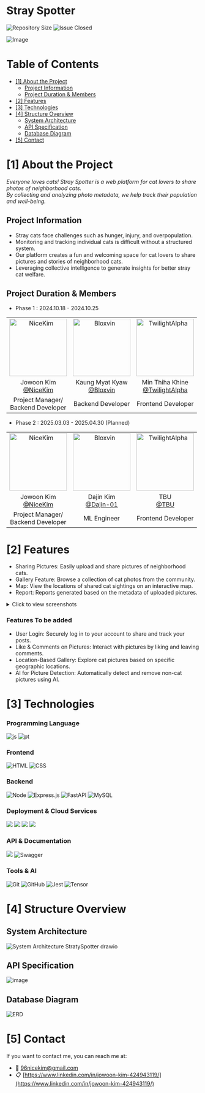 # Stray Spotter

<!--Badges-->
![Repository Size][repository-size-shield] ![Issue Closed][issue-closed-shield]

<!--Project Title Image-->
![Image](https://github.com/user-attachments/assets/739db5df-15ee-4d88-97e7-3a39719f776c)

<!--Project Buttons-->
<!-- [![View Demo][view-demo-shield]][view-demo-url] [![Report bug][report-bug-shield]][report-bug-url] [![Request feature][request-feature-shield]][request-feature-url] -->

<!--Table of Contents-->
# Table of Contents
- [[1] About the Project](#1-about-the-project)
  - [Project Information](#project-information)
  - [Project Duration & Members](#project-duration--members)
- [[2] Features](#2-features)
- [[3] Technologies](#3-technologies)
- [[4] Structure Overview](#4-structure-overview)
  - [System Architecture](#system-architecture)
  - [API Specification](#api-specification)
  - [Database Diagram](#database-diagram)
- [[5] Contact](#5-contact)


# [1] About the Project
*Everyone loves cats! Stray Spotter is a web platform for cat lovers to share photos of neighborhood cats. <br> By collecting and analyzing photo metadata, we help track their population and well-being.*

## Project Information
- Stray cats face challenges such as hunger, injury, and overpopulation.
- Monitoring and tracking individual cats is difficult without a structured system.
- Our platform creates a fun and welcoming space for cat lovers to share pictures and stories of neighborhood cats.
- Leveraging collective intelligence to generate insights for better stray cat welfare.

## Project Duration & Members
- Phase 1 : 2024.10.18 - 2024.10.25
<table>
  <tbody>
    <tr>
      <td align="center"><img src="https://github.com/NiceKim.png" width="150px;" alt="NiceKim"/></td>
      <td align="center"><img src="https://github.com/Bloxvin.png" width="150px;" alt="Bloxvin"/></td>
      <td align="center"><img src="https://github.com/TwilightAlpha.png" width="150px;" alt="TwilightAlpha"/></td>
    </tr>
      <tr>
      <td align="center">Jowoon Kim <br> <a href="https://github.com/NiceKim">@NiceKim</a></td>
      <td align="center">Kaung Myat Kyaw <br> <a href="https://github.com/Bloxvin">@Bloxvin</a></td>
      <td align="center">Min Thiha Khine <br> <a href="https://github.com/TwilightAlpha">@TwilightAlpha </a></td>
     </tr>
      <tr>
      <td align="center">Project Manager/<br> Backend Developer</td>
      <td align="center">Backend Developer</td>
      <td align="center">Frontend Developer</td>
     </tr>
  </tbody>
</table>

- Phase 2 : 2025.03.03 - 2025.04.30 (Planned)
<table>
  <tbody>
    <tr>
      <td align="center"><img src="https://github.com/NiceKim.png" width="150px;" alt="NiceKim"/></td>
      <td align="center"><img src="https://github.com/your-github-username.png" width="150px;" alt="Bloxvin"/></td>
      <td align="center"><img src="https://github.com/your-github-username.png" width="150px;" alt="TwilightAlpha"/></td>
    </tr>
      <tr>
      <td align="center">Jowoon Kim <br> <a href="https://github.com/NiceKim">@NiceKim</a></td>
      <td align="center">Dajin Kim <br> <a href="https://github.com/Dajin-01">@Dajin-01</a></td>
      <td align="center">TBU <br> <a href="https://github.com/your-github-username">@TBU </a></td>
     </tr>
      <tr>
      <td align="center">Project Manager/<br> Backend Developer</td>
      <td align="center">ML Engineer</td>
      <td align="center">Frontend Developer</td>
     </tr>
  </tbody>
</table>


# [2] Features
- Sharing Pictures: Easily upload and share pictures of neighborhood cats.
- Gallery Feature: Browse a collection of cat photos from the community.
- Map: View the locations of shared cat sightings on an interactive map.
- Report: Reports generated based on the metadata of uploaded pictures.

<details>
  <summary>Click to view screenshots</summary>
<table>
  <tbody>
    <tr>
      <td align="center"><img src="https://github.com/user-attachments/assets/2089dffb-d398-46e7-b198-57878d466bbd" width="500px" height="350px" alt="HomePage"></td>
      <td align="center"><img src="https://github.com/user-attachments/assets/2badffef-c371-4d46-baaf-45fef05facee" width="500px" height="350px" alt="Upload"></td>
    </tr>
      <tr>
      <td align="center">HomePage</td>
      <td align="center">Upload</td>
     </tr>
        <tr>
      <td align="center"><img src="https://github.com/user-attachments/assets/db56fed0-e3c9-4de7-97a1-2d4bfa0d9fe1" width="500px" height="350px" alt="Gallery"></td>
      <td align="center"><img src="https://github.com/user-attachments/assets/4c2bfec9-2e29-4e15-830f-e8a0b4dd1f0f" width="500px" height="200px" alt="Map"></td>
    </tr>
      <tr>
      <td align="center">Gallery</td>
        <td align="center">Map</td>
     </tr>
  </tbody>
</table>
</details>

### Features To be added
- User Login: Securely log in to your account to share and track your posts.
- Like & Comments on Pictures: Interact with pictures by liking and leaving comments.
- Location-Based Gallery: Explore cat pictures based on specific geographic locations.
- AI for Picture Detection: Automatically detect and remove non-cat pictures using AI.

# [3] Technologies

### Programming Language
![js](https://img.shields.io/badge/JavaScript-F7DF1E?style=for-the-badge&logo=JavaScript&logoColor=white)
![pt](https://img.shields.io/badge/Python-3776AB?style=for-the-badge&logo=python&logoColor=white)
### Frontend
![HTML](https://img.shields.io/badge/HTML-239120?style=for-the-badge&logo=html5&logoColor=white)
![CSS](https://img.shields.io/badge/CSS-239120?&style=for-the-badge&logo=css3&logoColor=white)
### Backend
![Node](https://img.shields.io/badge/Node.js-43853D?style=for-the-badge&logo=node.js&logoColor=white)
![Express.js](https://img.shields.io/badge/express.js-%23404d59.svg?style=for-the-badge&logo=express&logoColor=%2361DAFB)
![FastAPI](https://img.shields.io/badge/FastAPI-005571?style=for-the-badge&logo=fastapi)
![MySQL](https://img.shields.io/badge/mysql-4479A1.svg?style=for-the-badge&logo=mysql&logoColor=white)
### Deployment & Cloud Services
<img src="https://img.shields.io/badge/AWS ec2-FF9900?style=for-the-badge&logo=amazonec2&logoColor=white"> <img src="https://img.shields.io/badge/AWS rds-527FFF?style=for-the-badge&logo=amazonrds&logoColor=white"> <img src="https://img.shields.io/badge/AWS lambda-FF9900?style=for-the-badge&logo=awslambda&logoColor=white"> <img src="https://img.shields.io/badge/AWS s3-569A31?style=for-the-badge&logo=amazons3&logoColor=white">
### API & Documentation
<img src="https://img.shields.io/badge/REST API-527FFF?style=for-the-badge&logo=&logoColor=white"> ![Swagger](https://img.shields.io/badge/-Swagger-%23Clojure?style=for-the-badge&logo=swagger&logoColor=white)
### Tools & AI
![Git](https://img.shields.io/badge/git-%23F05033.svg?style=for-the-badge&logo=git&logoColor=white)
![GitHub](https://img.shields.io/badge/github-%23121011.svg?style=for-the-badge&logo=github&logoColor=white)
![Jest](https://img.shields.io/badge/-jest-%23C21325?style=for-the-badge&logo=jest&logoColor=white)
![Tensor](https://img.shields.io/badge/TensorFlow-FF6F00?style=for-the-badge&logo=tensorflow&logoColor=white)

# [4] Structure Overview

## System Architecture
![System Architecture StratySpotter drawio](https://github.com/user-attachments/assets/abb3e0cc-9dbe-4aa3-9df9-2be08342e4e0)

## API Specification
![image](https://github.com/user-attachments/assets/0feed60d-8af9-4b7c-93d3-2ef948388150)

## Database Diagram
![ERD](https://github.com/user-attachments/assets/6bd28c18-6afa-4bbd-b323-b4f4202c9c6e)

# [5] Contact
If you want to contact me, you can reach me at:
- 📧 96nicekim@gmail.com
- 📋 [https://www.linkedin.com/in/jowoon-kim-424943119/](https://www.linkedin.com/in/jowoon-kim-424943119/)



<!--Url for Badges-->
[repository-size-shield]: https://img.shields.io/github/repo-size/NiceKim/strayspotter?labelColor=D8D8D8&color=BE81F7
[issue-closed-shield]: https://img.shields.io/github/issues-closed/NiceKim/strayspotter?labelColor=D8D8D8&color=FE9A2E

<!--Url for Buttons-->
[view-demo-shield]: https://img.shields.io/badge/-%F0%9F%98%8E%20view%20demo-F3F781?style=for-the-badge
[view-demo-url]: https://github.com/NiceKim/strayspotter
[report-bug-shield]: https://img.shields.io/badge/-%F0%9F%90%9E%20report%20bug-F5A9A9?style=for-the-badge
[report-bug-url]: https://github.com/NiceKim/strayspotter/issues
[request-feature-shield]: https://img.shields.io/badge/-%E2%9C%A8%20request%20feature-A9D0F5?style=for-the-badge
[request-feature-url]: https://github.com/NiceKim/strayspotter/issues
